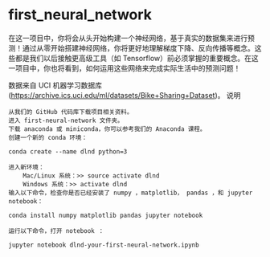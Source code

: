# first_neural_network
在这一项目中，你将会从头开始构建一个神经网络，基于真实的数据集来进行预测！通过从零开始搭建神经网络，你将更好地理解梯度下降、反向传播等概念。这些都是我们以后接触更高级工具（如 Tensorflow）前必须掌握的重要概念。在这一项目中，你也将看到，如何运用这些网络来完成实际生活中的预测问题！

数据来自 UCI 机器学习数据库(https://archive.ics.uci.edu/ml/datasets/Bike+Sharing+Dataset)。
说明

    从我们的 GitHub 代码库下载项目相关资料。
    进入 first-neural-network 文件夹。
    下载 anaconda 或 miniconda，你可以参考我们的 Anaconda 课程。
    创建一个新的 conda 环境：

    conda create --name dlnd python=3

    进入新环境：
        Mac/Linux 系统：>> source activate dlnd
        Windows 系统：>> activate dlnd
    输入以下命令，检查你是否已经安装了 numpy ，matplotlib， pandas ，和 jupyter notebook：

    conda install numpy matplotlib pandas jupyter notebook

    运行以下命令，打开 notebook ：

    jupyter notebook dlnd-your-first-neural-network.ipynb

